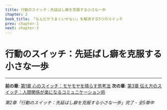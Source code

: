 ```yaml
---
title: 行動のスイッチ：先延ばし癖を克服する小さな一歩
chapter: 2
book_title: 「なんだかうまくいかない」を解消する5つのスイッチ
prev: chapter-1
next: chapter-3
---
```


# 行動のスイッチ：先延ばし癖を克服する小さな一歩



---

**前の章**: [第1章 心のスイッチ：モヤモヤを晴らす思考法](chapter-1.md)
**次の章**: [第3章 伝え方のスイッチ：人間関係が楽になるコミュニケーション術](chapter-3.md)

*第2章「行動のスイッチ：先延ばし癖を克服する小さな一歩」完了 - 全5章中*

